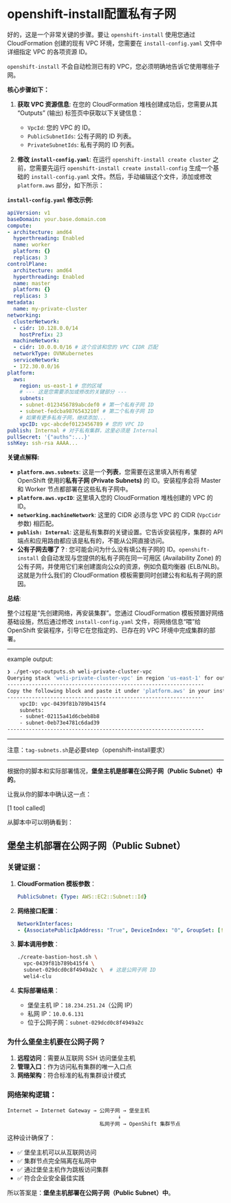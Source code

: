 # openshift-install配置私有子网

好的，这是一个非常关键的步骤。要让 `openshift-install` 使用您通过 CloudFormation 创建的现有 VPC 环境，您需要在 `install-config.yaml` 文件中详细指定 VPC 的各项资源 ID。

`openshift-install` 不会自动检测已有的 VPC，您必须明确地告诉它使用哪些子网。

**核心步骤如下：**

1. **获取 VPC 资源信息**: 在您的 CloudFormation 堆栈创建成功后，您需要从其 “Outputs” (输出) 标签页中获取以下关键信息：
    * `VpcId`: 您的 VPC 的 ID。
    * `PublicSubnetIds`: 公有子网的 ID 列表。
    * `PrivateSubnetIds`: 私有子网的 ID 列表。

2. **修改 `install-config.yaml`**: 在运行 `openshift-install create cluster` 之前，您需要先运行 `openshift-install create install-config` 生成一个基础的 `install-config.yaml` 文件。然后，手动编辑这个文件，添加或修改 `platform.aws` 部分，如下所示：

**`install-config.yaml` 修改示例:**

```yaml
apiVersion: v1
baseDomain: your.base.domain.com
compute:
- architecture: amd64
  hyperthreading: Enabled
  name: worker
  platform: {}
  replicas: 3
controlPlane:
  architecture: amd64
  hyperthreading: Enabled
  name: master
  platform: {}
  replicas: 3
metadata:
  name: my-private-cluster
networking:
  clusterNetwork:
  - cidr: 10.128.0.0/14
    hostPrefix: 23
  machineNetwork:
  - cidr: 10.0.0.0/16 # 这个应该和您的 VPC CIDR 匹配
  networkType: OVNKubernetes
  serviceNetwork:
  - 172.30.0.0/16
platform:
  aws:
    region: us-east-1 # 您的区域
    # --- 这是您需要添加或修改的关键部分 ---
    subnets:
    - subnet-0123456789abcdef0 # 第一个私有子网 ID
    - subnet-fedcba9876543210f # 第二个私有子网 ID
    # 如果有更多私有子网，继续添加...
    vpcID: vpc-abcdef0123456789 # 您的 VPC ID
publish: Internal # 对于私有集群，这里必须是 Internal
pullSecret: '{"auths":...}'
sshKey: ssh-rsa AAAA...
```

**关键点解释:**

* **`platform.aws.subnets`**: 这是一个**列表**，您需要在这里填入所有希望 OpenShift 使用的**私有子网 (Private Subnets)** 的 ID。安装程序会将 Master 和 Worker 节点都部署在这些私有子网中。
* **`platform.aws.vpcID`**: 这里填入您的 CloudFormation 堆栈创建的 VPC 的 ID。
* **`networking.machineNetwork`**: 这里的 CIDR 必须与您 VPC 的 CIDR (`VpcCidr` 参数) 相匹配。
* **`publish: Internal`**: 这是私有集群的关键设置。它告诉安装程序，集群的 API 端点和应用路由都应该是私有的，不能从公网直接访问。
* **公有子网去哪了？**: 您可能会问为什么没有填公有子网的 ID。`openshift-install` 会自动发现与您提供的私有子网在同一可用区 (Availability Zone) 的公有子网，并使用它们来创建面向公众的资源，例如负载均衡器 (ELB/NLB)。这就是为什么我们的 CloudFormation 模板需要同时创建公有和私有子网的原因。

**总结**:

整个过程是“先创建网络，再安装集群”。您通过 CloudFormation 模板预置好网络基础设施，然后通过修改 `install-config.yaml` 文件，将网络信息“喂”给 OpenShift 安装程序，引导它在您指定的、已存在的 VPC 环境中完成集群的部署。

---

example output:

```bash
❯ ./get-vpc-outputs.sh weli-private-cluster-vpc
Querying stack 'weli-private-cluster-vpc' in region 'us-east-1' for outputs...
----------------------------------------------------------------
Copy the following block and paste it under 'platform.aws' in your install-config.yaml
----------------------------------------------------------------
    vpcID: vpc-0439f81b789b415f4
    subnets:
    - subnet-02115a41d6cbeb8b8
    - subnet-0eb73e4781c6dad39
----------------------------------------------------------------
```

---

注意：`tag-subnets.sh`是必要step（openshift-install要求）

---

根据你的脚本和实际部署情况，**堡垒主机是部署在公网子网（Public Subnet）中的**。

让我从你的脚本中确认这一点：


[1 tool called]

从脚本中可以明确看到：

## 堡垒主机部署在公网子网（Public Subnet）

### 关键证据：

1. **CloudFormation 模板参数**：
   ```yaml
   PublicSubnet: {Type: AWS::EC2::Subnet::Id}
   ```

2. **网络接口配置**：
   ```yaml
   NetworkInterfaces:
   - {AssociatePublicIpAddress: "True", DeviceIndex: "0", GroupSet: [!GetAtt BastionSecurityGroup.GroupId], SubnetId: !Ref "PublicSubnet"}
   ```

3. **脚本调用参数**：
   ```bash
   ./create-bastion-host.sh \
     vpc-0439f81b789b415f4 \
     subnet-029dcd0c8f4949a2c \  # 这是公网子网 ID
     weli4-clu
   ```

4. **实际部署结果**：
   - 堡垒主机 IP：`18.234.251.24`（公网 IP）
   - 私网 IP：`10.0.6.131`
   - 位于公网子网：`subnet-029dcd0c8f4949a2c`

### 为什么堡垒主机要在公网子网？

1. **远程访问**：需要从互联网 SSH 访问堡垒主机
2. **管理入口**：作为访问私有集群的唯一入口点
3. **网络架构**：符合标准的私有集群设计模式

### 网络架构逻辑：

```
Internet → Internet Gateway → 公网子网 → 堡垒主机
                                    ↓
                              私网子网 → OpenShift 集群节点
```

这种设计确保了：
- ✅ 堡垒主机可以从互联网访问
- ✅ 集群节点完全隔离在私网中
- ✅ 通过堡垒主机作为跳板访问集群
- ✅ 符合企业安全最佳实践

所以答案是：**堡垒主机部署在公网子网（Public Subnet）中**。
